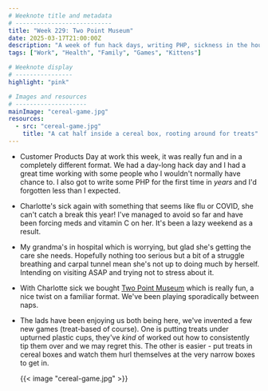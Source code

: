 ```yaml
---
# Weeknote title and metadata
# ---------------------------
title: "Week 229: Two Point Museum"
date: 2025-03-17T21:00:00Z
description: "A week of fun hack days, writing PHP, sickness in the house, sickness in the family, building museums together, and new cat games."
tags: ["Work", "Health", "Family", "Games", "Kittens"]

# Weeknote display
# ----------------
highlight: "pink"

# Images and resources
# --------------------
mainImage: "cereal-game.jpg"
resources:
  - src: "cereal-game.jpg"
    title: "A cat half inside a cereal box, rooting around for treats"
---
```


  * Customer Products Day at work this week, it was really fun and in a completely different format. We had a day-long hack day and I had a great time working with some people who I wouldn't normally have chance to. I also got to write some PHP for the first time in _years_ and I'd forgotten less than I expected.

  * Charlotte's sick again with something that seems like flu or COVID, she can't catch a break this year! I've managed to avoid so far and have been forcing meds and vitamin C on her. It's been a lazy weekend as a result.

  * My grandma's in hospital which is worrying, but glad she's getting the care she needs. Hopefully nothing too serious but a bit of a struggle breathing and carpal tunnel mean she's not up to doing much by herself. Intending on visiting ASAP and trying not to stress about it.

  * With Charlotte sick we bought [Two Point Museum](https://www.twopointstudios.com/en/games/two-point-museum) which is really fun, a nice twist on a familiar format. We've been playing sporadically between naps.

  * The lads have been enjoying us both being here, we've invented a few new games (treat-based of course). One is putting treats under upturned plastic cups, they've _kind_ of worked out how to consistently tip them over and we may regret this. The other is easier - put treats in cereal boxes and watch them hurl themselves at the very narrow boxes to get in.

    {{< image "cereal-game.jpg" >}}
